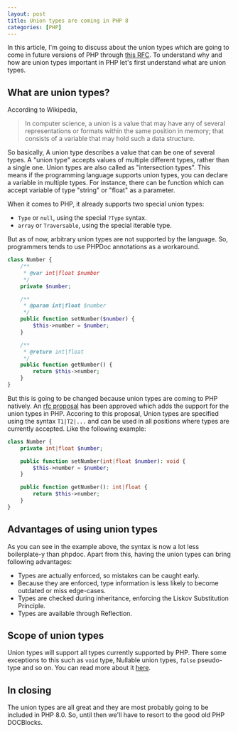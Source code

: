 ```yaml
---
layout: post
title: Union types are coming in PHP 8
categories: [PHP]
---
```


In this article, I'm going to discuss about the union types which are going to come in future versions of PHP through [this RFC](https://github.com/php/php-rfcs/pull/1). To understand why and how are union types important in PHP let's first understand what are union types.

## What are union types?

According to Wikipedia,

> In computer science, a union is a value that may have any of several representations or formats within the same position in memory; that consists of a variable that may hold such a data structure.

So basically, A union type describes a value that can be one of several types. A "union type" accepts values of multiple different types, rather than a single one. Union types are also called as "intersection types". This means if the programming language supports union types, you can declare a variable in multiple types. For instance, there can be function which can accept variable of type "string" or "float" as a parameter.

When it comes to PHP, it already supports two special union types:

- `Type` or `null`, using the special `?Type` syntax.
- `array` or `Traversable`, using the special iterable type.

But as of now, arbitrary union types are not supported by the language. So, programmers tends to use PHPDoc annotations as a workaround.

```php
class Number {
    /**
     * @var int|float $number
     */
    private $number;

    /**
     * @param int|float $number
     */
    public function setNumber($number) {
        $this->number = $number;
    }

    /**
     * @return int|float
     */
    public function getNumber() {
        return $this->number;
    }
}
```

But this is going to be changed because union types are coming to PHP natively. An [rfc proposal](https://github.com/php/php-rfcs/pull/1) has been approved which adds the support for the union types in PHP. Accoring to this proposal, Union types are specified using the syntax `T1|T2|...` and can be used in all positions where types are currently accepted. Like the following example:

```php
class Number {
    private int|float $number;

    public function setNumber(int|float $number): void {
        $this->number = $number;
    }

    public function getNumber(): int|float {
        return $this->number;
    }
}
```

## Advantages of using union types

As you can see in the example above, the syntax is now a lot less boilerplate-y than phpdoc. Apart from this, having the union types can bring following advantages:

- Types are actually enforced, so mistakes can be caught early.
- Because they are enforced, type information is less likely to become outdated or miss edge-cases.
- Types are checked during inheritance, enforcing the Liskov Substitution Principle.
- Types are available through Reflection.

## Scope of union types

Union types will support all types currently supported by PHP. There some exceptions to this such as `void` type, Nullable union types, `false` pseudo-type and so on. You can read more about it [here](https://github.com/nikic/php-rfcs/blob/union-types/rfcs/0000-union-types-v2.md#supported-types).

## In closing

The union types are all great and they are most probably going to be included in PHP 8.0. So, until then we'll have to resort to the good old PHP DOCBlocks.
